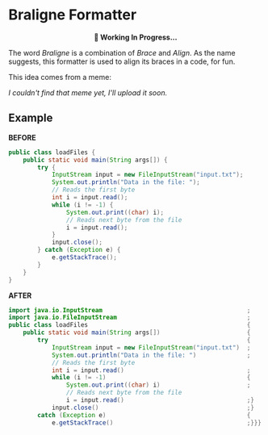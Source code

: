 # Braligne Formatter

**<center>🚧 Working In Progress...</center>**

The word *Braligne* is a combination of *Brace* and *Align*. As the name suggests, this formatter is used to align its braces in a code, for fun.

This idea comes from a meme:

*I couldn't find that meme yet, I'll upload it soon.*

## Example

**BEFORE**

```java
public class loadFiles {
    public static void main(String args[]) {
        try {
            InputStream input = new FileInputStream("input.txt");
            System.out.println("Data in the file: ");
            // Reads the first byte
            int i = input.read();
            while (i != -1) {
                System.out.print((char) i);
                // Reads next byte from the file
                i = input.read();
            }
            input.close();
        } catch (Exception e) {
            e.getStackTrace();
        }
    }
}
```

**AFTER**

```java
import java.io.InputStream                                        ;
import java.io.FileInputStream                                    ;
public class loadFiles                                            {
    public static void main(String args[])                        {
        try                                                       {
            InputStream input = new FileInputStream("input.txt")  ;
            System.out.println("Data in the file: ")              ;
            // Reads the first byte
            int i = input.read()                                  ;
            while (i != -1)                                       {
                System.out.print((char) i)                        ;
                // Reads next byte from the file
                i = input.read()                                  ;}
            input.close()                                         ;}
        catch (Exception e)                                       {
            e.getStackTrace()                                     ;}}}
```
